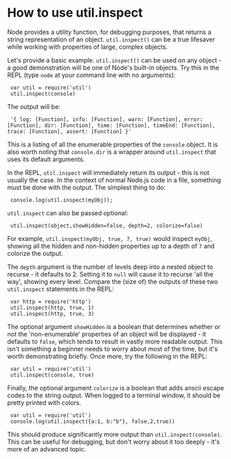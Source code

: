 # How to use util.inspect

Node provides a utility function, for debugging purposes, that returns a string representation of an object.  `util.inspect()` can be a true lifesaver while working with properties of large, complex objects. 

Let's provide a basic example. `util.inspect()` can be used on any object - a good demonstration will be one of Node's built-in objects.  Try this in the REPL (type `node` at your command line with no arguments):

     var util = require('util')
     util.inspect(console)
     
The output will be:

     '{ log: [Function], info: [Function], warn: [Function], error: [Function], dir: [Function], time: [Function], timeEnd: [Function], trace: [Function], assert: [Function] }'
     
This is a listing of all the enumerable properties of the `console` object.  It is also worth noting that `console.dir` is a wrapper around `util.inspect` that uses its default arguments.

In the REPL, `util.inspect` will immediately return its output - this is not usually the case.  In the context of normal Node.js code in a file, something must be done with the output.  The simplest thing to do:

     console.log(util.inspect(myObj));

`util.inspect` can also be passed optional:

     util.inspect(object,showHidden=false, depth=2, colorize=false)

For example, `util.inspect(myObj, true, 7, true)` would inspect `myObj`, showing all the hidden and non-hidden properties up to a depth of `7` and colorize the output.

The `depth` argument is the number of levels deep into a nested object to recurse - it defaults to 2.  Setting it to `null` will cause it to recurse 'all the way', showing every level.  Compare the (size of) the outputs of these two `util.inspect` statements in the REPL:

     var http = require('http')
     util.inspect(http, true, 1)
     util.inspect(http, true, 3)

The optional argument `showHidden` is a boolean that determines whether or not the 'non-enumerable' properties of an object will be displayed - it defaults to `false`, which tends to result in vastly more readable output.  This isn't something a beginner needs to worry about most of the time, but it's worth demonstrating briefly.  Once more, try the following in the REPL:

     var util = require('util')
     util.inspect(console, true)

Finally, the optional argument `colorize` is a boolean that adds anscii escape codes to the string output. When logged to a terminal window, it should be pretty printed with colors.

     var util = require('util')
     console.log(util.inspect({a:1, b:"b"}, false,2,true))

This should produce significantly more output than `util.inspect(console)`.  This can be useful for debugging, but don't worry about it too deeply - it's more of an advanced topic.
